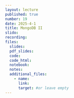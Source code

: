```yaml
---
layout: lecture
published: true
number: 19
date: 2025-4-1
title: MongoDB II
slido:
recording: 
files:
  slides: 
  pdf_slides:
  code:
  code_html:
  notebook: 
  notes:
  additional_files:
    - name:
      link:
      target: #or leave empty
---
```

